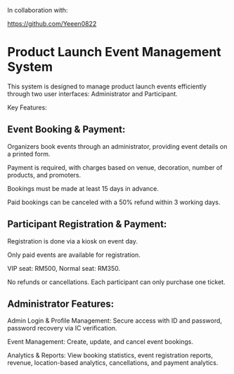 In collaboration with:

https://github.com/Yeeen0822


# Product Launch Event Management System
This system is designed to manage product launch events efficiently through two user interfaces: Administrator and Participant.

Key Features:
## Event Booking & Payment:

Organizers book events through an administrator, providing event details on a printed form.

Payment is required, with charges based on venue, decoration, number of products, and promoters.

Bookings must be made at least 15 days in advance.

Paid bookings can be canceled with a 50% refund within 3 working days.

## Participant Registration & Payment:

Registration is done via a kiosk on event day.

Only paid events are available for registration.

VIP seat: RM500, Normal seat: RM350.

No refunds or cancellations. Each participant can only purchase one ticket.

## Administrator Features:

Admin Login & Profile Management: Secure access with ID and password, password recovery via IC verification.

Event Management: Create, update, and cancel event bookings.

Analytics & Reports: View booking statistics, event registration reports, revenue, location-based analytics, cancellations, and payment analytics.
